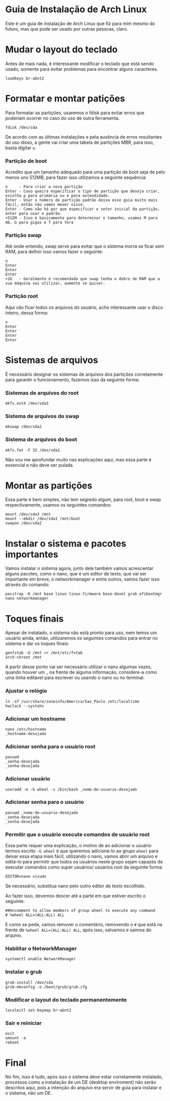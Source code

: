 # Guia de Instalação de Arch Linux
Este é um guia de instalação de Arch Linux que fiz para mim mesmo do futuro, mas que pode ser usado por outras pessoas, claro.

# Mudar o layout do teclado
Antes de mais nada, é interessante modificar o teclado que está sendo usado, somente para evitar problemas para encontrar alguns caracteres.

```
loadkeys br-abnt2
```

# Formatar e montar patições
Para formatar as partições, usaremos o fdisk para evitar erros que poderiam ocorrer no caso do uso de outra ferramenta.

```
fdisk /dev/sda
```

De acordo com as últimas instalações e pela ausência de erros resultantes do uso disso, a gente vai criar uma tabela de partições MBR, para isso, basta digitar ``` o ```.

### Partição de boot
Acredito que um tamanho adequado para uma partição de boot seja de pelo menos uns 512MB, para fazer isso utilizamos a seguinte sequência: 
```
n     - Para criar a nova partição
Enter - Caso queira especificar o tipo de partição que deseja criar, escolha p para primária ou e para extendidade.
Enter - Usar o número de partição padrão deixa esse guia muito mais fácil, então não vamos mexer nisso.
Enter - Como não há por que especificar o setor inicial da partição, enter para usar o padrão.
+512M - Isso é basicamente para determinar o tamanho, usamos M para mb, G para gigas e T para tera
```

### Partição swap
Até onde entendo, swap serve para evitar que o sistema morra se ficar sem RAM, para definir isso vamos fazer o seguinte:
```
n 
Enter
Enter
Enter
+2G   - Geralmente é recomendado que swap tenha o dobro de RAM que a sua máquina vai utilizar, aumente se quiser.
```

### Partição root
Aqui vão ficar todos os arquivos do usuário, acho interessante usar o disco inteiro, dessa forma:
```
n 
Enter
Enter
Enter
Enter
```

# Sistemas de arquivos
É necessário designar os sistemas de arquivos dos partições corretamente para garantir o funcionamento, fazemos isso da seguinte forma:

### Sistemas de arquivos do root 
```
mkfs.ext4 /dev/sda3
```

### Sistema de arquivos do swap
```
mkswap /dev/sda2
```

### Sistema de arquivos do boot
```
mkfs.fat -F 32 /dev/sda1
```

Não vou me aprofundar muito nas explicações aqui, mas essa parte é essencial e não deve ser pulada.

# Montar as partições
Essa parte é bem simples, não tem segredo algum, para root, boot e swap respectivamente, usamos os seguintes comandos:

```
mount /dev/sda3 /mnt
mount --mkdir /dev/sda1 /mnt/boot
swapon /dev/sda2
```

# Instalar o sistema e pacotes importantes
Vamos instalar o sistema agora, junto dele também vamos acrescentar alguns pacotes, como o nano, que é um editor de texto, que vai ser importante em breve, o networkmanager e entre outros, vamos fazer isso através do comando:

```
pacstrap -K /mnt base linux linux-firmware base-devel grub efibootmgr nano networkmanager
```

# Toques finais
Apesar de instalado, o sistema não está pronto para uso, nem temos um usuário ainda, então, utilizaremos os seguintes comandos para entrar no sistema e dar os toques finais:

```
genfstab -U /mnt >> /mnt/etc/fstab
arch-chroot /mnt
```

A partir desse ponto vai ser necessário utilizar o nano algumas vezes, quando houver um _ na frente de alguma informação, considere-a como uma linha editável para escrever ou usando o nano ou no terminal.

### Ajustar o relógio
```
ln -sf /usr/share/zoneinfo/America/Sao_Paulo /etc/localtime
hwclock --systohc
```

### Adicionar um hostname
```
nano /etc/hostname
_hostname-desejado
```

### Adicionar senha para o usuário root
```
passwd
_senha-desejada
_senha-desejada
```

### Adicionar usuário
```
useradd -m -G wheel -s /bin/bash _nome-de-usuario-desejado
```

### Adicionar senha para o usuário
```
passwd _nome-de-usuario-desejado 
_senha-desejada
_senha-desejada
```

### Permitir que o usuário execute comandos de usuário root
Essa parte requer uma explicação, o motivo de ao adicionar o usuário termos escrito ```-G wheel``` é que queremos adicioná-lo ao grupo ```wheel``` para deixar essa etapa mais fácil, utilizando o nano, vamos abrir um arquivo e editá-lo para permitir que todos os usuários neste grupo sejam capazes de executar comandos como super usuários/ usuários root da seguinte forma:

```
EDITOR=nano visudo
```

Se necessário, substitua nano pelo outro editor de texto escolhido.

Ao fazer isso, devemos descer até a parte em que estiver escrito o seguinte: 

```
##Uncomment to allow members of group wheel to execute any command
# %wheel ALL=(ALL:ALL) ALL
```

E como se pede, vamos remover o comentário, removendo o ```#``` que está na frente de ```%wheel ALL=(ALL:ALL) ALL```, após isso, salvamos e saimos do arquivo.

### Habilitar o NetworkManager
```
systemctl enable NetworkManager 
```

### Instalar o grub
```
grub-install /dev/sda
grub-mkconfig -o /boot/grub/grub.cfg
```

### Modificar o layout do teclado permanentemente
```
localectl set-keymap br-abnt2
```

### Sair e reiniciar
```
exit
umount -a
reboot 
```

# Final
No fim, isso é tudo, após isso o sistema deve estar corretamente instalado, processos como a instalação de um DE (desktop enviroment) não serão descritos aqui, pois a intenção do arquivo era servir de guia para instalar e o sistema, não um DE.
